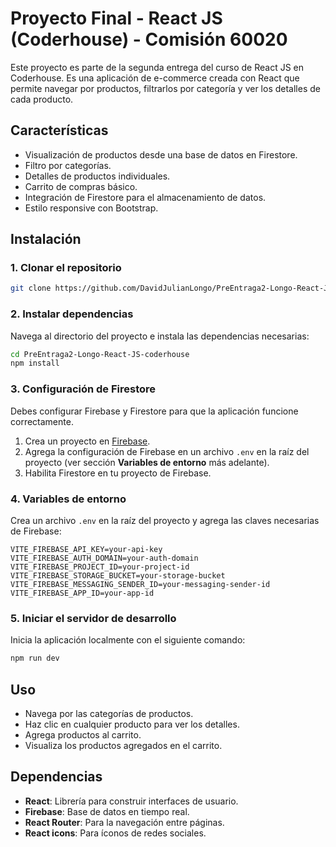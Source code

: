 # Proyecto Final - React JS (Coderhouse) - Comisión 60020

Este proyecto es parte de la segunda entrega del curso de React JS en Coderhouse. Es una aplicación de e-commerce creada con React que permite navegar por productos, filtrarlos por categoría y ver los detalles de cada producto.

## Características

- Visualización de productos desde una base de datos en Firestore.
- Filtro por categorías.
- Detalles de productos individuales.
- Carrito de compras básico.
- Integración de Firestore para el almacenamiento de datos.
- Estilo responsive con Bootstrap.

## Instalación

### 1. Clonar el repositorio

```bash
git clone https://github.com/DavidJulianLongo/PreEntraga2-Longo-React-JS-coderhouse.git
```

### 2. Instalar dependencias

Navega al directorio del proyecto e instala las dependencias necesarias:

```bash
cd PreEntraga2-Longo-React-JS-coderhouse
npm install
```

### 3. Configuración de Firestore

Debes configurar Firebase y Firestore para que la aplicación funcione correctamente.

1. Crea un proyecto en [Firebase](https://firebase.google.com/).
2. Agrega la configuración de Firebase en un archivo `.env` en la raíz del proyecto (ver sección **Variables de entorno** más adelante).
3. Habilita Firestore en tu proyecto de Firebase.

### 4. Variables de entorno

Crea un archivo `.env` en la raíz del proyecto y agrega las claves necesarias de Firebase:

```
VITE_FIREBASE_API_KEY=your-api-key
VITE_FIREBASE_AUTH_DOMAIN=your-auth-domain
VITE_FIREBASE_PROJECT_ID=your-project-id
VITE_FIREBASE_STORAGE_BUCKET=your-storage-bucket
VITE_FIREBASE_MESSAGING_SENDER_ID=your-messaging-sender-id
VITE_FIREBASE_APP_ID=your-app-id
```

### 5. Iniciar el servidor de desarrollo

Inicia la aplicación localmente con el siguiente comando:

```bash
npm run dev
```


## Uso

- Navega por las categorías de productos.
- Haz clic en cualquier producto para ver los detalles.
- Agrega productos al carrito.
- Visualiza los productos agregados en el carrito.

## Dependencias

- **React**: Librería para construir interfaces de usuario.
- **Firebase**: Base de datos en tiempo real.
- **React Router**: Para la navegación entre páginas.
- **React icons**: Para íconos de redes sociales.

